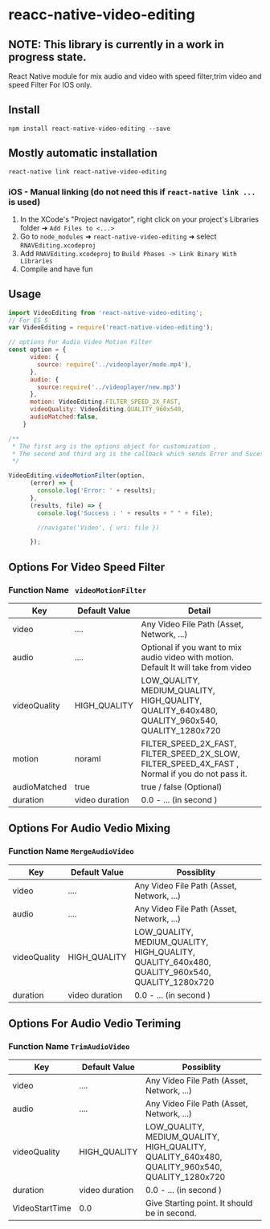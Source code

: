 # reacc-native-video-editing

## NOTE: This library is currently in a work in progress state.

React Native module for mix audio and video with speed filter,trim video and speed Filter For IOS only.

## Install

`npm install react-native-video-editing --save`

## Mostly automatic installation

`react-native link react-native-video-editing`



### iOS - Manual linking (do not need this if `react-native link ...` is used)

1. In the XCode's "Project navigator", right click on your project's Libraries folder ➜ `Add Files to <...>`
2. Go to `node_modules` ➜ `react-native-video-editing`  ➜ select `RNAVEditing.xcodeproj`
3. Add `RNAVEditing.xcodeproj` to `Build Phases -> Link Binary With Libraries`
4. Compile and have fun

## Usage 

```javascript
import VideoEditing from 'react-native-video-editing';
// For ES 5
var VideoEditing = require('react-native-video-editing');

// options For Audio Video Motion Filter
const option = {
      video: {
        source: require('../videoplayer/mode.mp4'),
      },
      audio: {
        source:require('../videoplayer/new.mp3')
      },
      motion: VideoEditing.FILTER_SPEED_2X_FAST,
      videoQuality: VideoEditing.QUALITY_960x540,
      audioMatched:false,
    }

/**
 * The first arg is the options object for customization ,
 * The second and third arg is the callback which sends Error and Sucess.
 */

VideoEditing.videoMotionFilter(option,
      (error) => {
        console.log('Error: ' + results);
      },
      (results, file) => {
        console.log('Success : ' + results + " " + file);

        //navigate('Video', { uri: file })

      });
```


## Options For  Video Speed Filter
### Function Name ``` videoMotionFilter```

Key | Default Value  | Detail
------ | ---- | ------- 
video | .... | Any Video File Path (Asset, Network, ...) 
audio | .... | Optional if you want to mix audio video with motion. Default It will take from video 
videoQuality | HIGH_QUALITY | LOW_QUALITY, MEDIUM_QUALITY, HIGH_QUALITY, QUALITY_640x480, QUALITY_960x540, QUALITY_1280x720
motion | noraml | FILTER_SPEED_2X_FAST, FILTER_SPEED_2X_SLOW, FILTER_SPEED_4X_FAST , Normal if you do not pass it.
audioMatched | true | true / false (Optional)
duration | video duration | 0.0 - ...  (in second )

## Options For  Audio Vedio Mixing
### Function Name ``` MergeAudioVideo ```

Key | Default Value  | Possiblity
------ | ---- | ------- 
video | .... | Any Video File Path (Asset, Network, ...) 
audio | .... | Any Video File Path (Asset, Network, ...) 
videoQuality | HIGH_QUALITY | LOW_QUALITY, MEDIUM_QUALITY, HIGH_QUALITY, QUALITY_640x480, QUALITY_960x540, QUALITY_1280x720
duration | video duration | 0.0 - ...  (in second )

## Options For  Audio Vedio Teriming
### Function Name ``` TrimAudioVideo ```

Key | Default Value  | Possiblity
------ | ---- | ------- 
video | .... | Any Video File Path (Asset, Network, ...) 
audio | .... | Any Video File Path (Asset, Network, ...) 
videoQuality | HIGH_QUALITY | LOW_QUALITY, MEDIUM_QUALITY, HIGH_QUALITY, QUALITY_640x480, QUALITY_960x540, QUALITY_1280x720
duration | video duration | 0.0 - ...  (in second )
VideoStartTime | 0.0 | Give Starting point. It should be in second.



